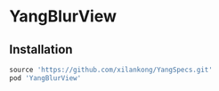 # YangBlurView

## Installation


```ruby
source 'https://github.com/xilankong/YangSpecs.git'
pod 'YangBlurView'
```

